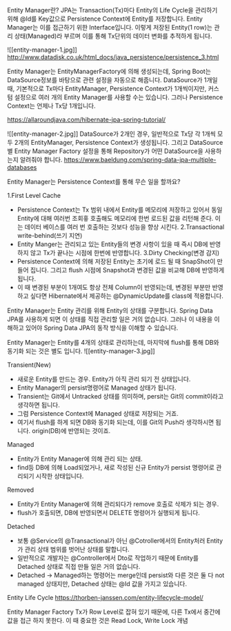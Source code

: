 Entity Manager란?
JPA는 Transaction(Tx)마다 Entity의 Life Cycle을 관리하기 위해 @Id를 Key값으로 Persistence Context에 Entity를 저장합니다. 
Entity Manager는 이를 접근하기 위한 Interface입니다.
이렇게 저장된 Entity(1 row)는 관리 상태(Managed)라 부르며 이를 통해 Tx단위의 데이터 변화를 추적하게 됩니다.

![[entity-manager-1.jpg]]
http://www.datadisk.co.uk/html_docs/java_persistence/persistence_3.html


Entity Manager는 EntityManagerFactory에 의해 생성되는데, Spring Boot는 DataSource정보를 바탕으로 관련 설정을 자동으로 해줍니다.
DataSource가 1개일 때, 기본적으로 Tx마다 EntityManager, Persistence Context가 1개씩이지만, 커스텀 설정으로 여러 개의 Entity Manager를 사용할 수는 있습니다. 그러나 Persistence Context는 언제나 Tx당 1개입니다.

https://allaroundjava.com/hibernate-jpa-spring-tutorial/

![[entity-manager-2.jpg]]
DataSource가 2개인 경우, 일반적으로 Tx당 각 1개씩 모두 2개의 EntityManager, Persistence Context가 생성됩니다. 그리고 DataSource별 Entity Manager Factory 설정을 통해 Repository가 어떤 DataSource을 사용하는지 알려줘야 합니다.
https://www.baeldung.com/spring-data-jpa-multiple-databases


Entity Manager는 Persistence Context를 통해 무슨 일을 할까요?

1.First Level Cache
- Persistence Context는 Tx 범위 내에서 Entity를 메모리에 저장하고 있어서 동일 Entity에 대해 여러번 조회흫 호출해도 메모리에 한번 로드된 값을 리턴해 준다. 이는 데이터 베이스를 여러 번 호출하는 것보다 성능을 향상 시킨다.
2.Transactional write-behind(쓰기 지연)
- Entity Manger는 관리되고 있는 Entity들의 변경 사항이 있을 때 즉시 DB에 반영하지 않고 Tx가 끝나는 시점에 한번에 반영합니다. 
3.Dirty Checking(변경 감지)
- Persistence Context에 의해 저장된 Entity는 초기에 로드 될 때 SnapShot이 만들어 집니다.  그리고 flush 시점에 Snapshot과 변경된 값을 비교해 DB에 반영하게 됩니다.
- 이 때 변경된 부분이 1개여도 항상 전체 Column이 반영되는데,  변경된 부분만 반영하고 싶다면 Hibernate에서 제공하는 @DynamicUpdate를 class에 적용합니다.


Entity Manager는 Entity 관리를 위해 Entity의 상태를 구분합니다.
Spring Data JPA를 사용하게 되면 이 상태를 직접 관리할 일은 거의 없습니다. 그러나 이 내용을 이해하고 있어야 Spring Data JPA의 동작 방식을 이해할 수 있습니다.

Entity Manager는 Entity를 4개의 상태로 관리하는데, 마지막에 flush를 통해 DB와 동기화 되는 것은 별도 입니다.
![[entity-manager-3.jpg]]

Transient(New)
- 새로운 Entity를 만드는 경우. Entity가 아직 관리 되기 전 상태입니다.
- Entity Manager의 persist명령어로 Managed 상태가 됩니다.
- Transient는 Git에서 Untracked 상태를 의미하며, persit는 Git의 commit이라고 생각하면 됩니다.
- 그럼 Persistence Context에 Managed 상태로 저장되는 거죠.
- 여기서 flush를 하게 되면 DB와 동기화 되는데, 이를 Git의 Push라 생각하시면 됩니다. origin(DB)에 반영되는 것이죠.

Managed
- Entity가 Entity Manager에 의해 관리 되는 상태.
- find등 DB에 의해 Load되었거나, 새로 작성된 신규 Entity가 persist 명령어로 관리되기 시작한 상태입니다.

Removed
- Entity가 Entity Manager에 의해 관리되다가 remove 호출로 삭제가 되는 경우.
- flush가 호출되면, DB에 반영되면서 DELETE 명령어가 실행되게 됩니다.

Detached
- 보통 @Service의 @Transactional가 아닌 @Cotroller에서의 Entity처러 Entity가 관리 상태 범위를 벗어난 상태를 말합니다. 
- 일반적으로 개발자는 @Controller에서 Dto로 작업하기 때문에 Entity를 Detached 상태로 직접 만들 일은 거의 없습니다.
- Detached -> Managed하는 명령어는 merge인데 persist와 다른 것은 둘 다 not managed 상태지만, Detached 상태는 @Id 값을 가지고 있습니다.


Entity Life Cycle
https://thorben-janssen.com/entity-lifecycle-model/


Entity Manager Factory
Tx가 Row Level로 잡혀 있기 때문에, 다른 Tx에서 중간에 값을 접근 하지 못한다.
이 때 중요한 것은 Read Lock, Write Lock 개념